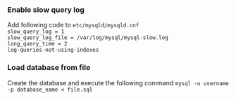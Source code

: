 ### Enable slow query log
Add following code to `etc/mysqld/mysqld.cnf`  
`slow_query_log = 1`  
`slow_query_log_file = /var/log/mysql/mysql-slow.log`  
`long_query_time = 2`  
`log-queries-not-using-indexes`

### Load database from file
Create the database and execute the following command `mysql -u username -p database_name < file.sql`
